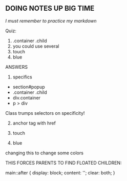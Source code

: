 ## DOING NOTES UP BIG TIME

_I must remember to practice my markdown_

Quiz:
1. .container .child
2. you could use several
3. touch
4. blue

ANSWERS

1. specifics
  * section#popup
  * .container .child
  * div.container
  * p > div

Class trumps selectors on specificity!

2. anchor tag with href

3. touch

4. blue

changing this to change some colors

THIS FORCES PARENTS TO FIND FLOATED CHILDREN:

main::after {
  display: block;
  content: '';
  clear: both;
}
